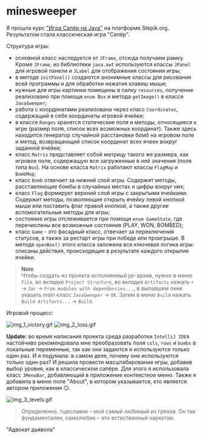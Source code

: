 # minesweeper

Я прошла курс ["Игра Сапёр на Java"](https://stepik.org/course/52329) на платформе Stepik.org.
<br>Результатом стала классическая игра "Сапёр".

Структура игры:
- основной класс наследуется от `JFrame`, отсюда получаем рамку. Кроме `JFrame`, из библиотеки `java.awt` используются
  классы `JPanel` для игровой панели и `JLabel` для отображения состояния игры;
- в методе `initPanel()` создаются анонимные классы для рисования всей программы и для обработки нажатия клавиш
  мыши;
- нужные для игры картинки помещены в папку `resources`, получение реализовано при помощи `enum Box` и метода
  `getImage()` в классе `JavaSweeper`;
- работа с координатами реализована через класс `Coordinates`, содержащий в себе координаты игровой ячейки;
- в классе `Ranges` хранятся статические поля и методы, относящиеся к игре (размер поля, список всех возможных
  координат). Также здесь находится генератор случайной расстановки бомб на игровом поле и метод, возвращающий
  список координат всех ячеек вокруг заданной ячейки;
- класс `Matrix` представляет собой матрицу такого же размера, как игровое поле, содержащую все загруженные в неё
  значения (поля типа `Box`). На основе класса `Matrix` работают классы `FlagMap` и `BombMap`;
- класс `Bomb` отвечает за нижний слой игры. Содержит методы, расставляющие бомбы в случайных местах и цифры
  вокруг них;
- класс `Flag` формирует верхний слой игры с закрытыми ячейками. Содержит методы, позволяющие открыть ячейку
  левой кнопкой мыши или поставить флаг правой кнопкой, а также другие вспомогательные методы для игры;
- состояние игры отслеживается при помощи `enum GameState`, где перечислены все возможные состояния (PLAY, WON,
  BOMBED);
- класс `Game` - это фасадный класс, отвечает за переключения статусов, а также за рестарт игры при победе или
  проигрыше. В методе `openBox()` этого класса заложена вся ключевая логика игры: описаны действия, происходящие
  в результате каждого открытия ячейки.

> **Note**  
> Чтобы создать из проекта исполняемый jar-архив, нужно в меню `File`, во вкладке `Project Structure`, во вкладке
`Artifacts` нажать `+` -> `Jar` -> `From modules with dependencies...`, в выпавшем окне указать main класс `JavaSweeper`
-> `OK`. Затем в меню `Build` нажать `Build Artifacts...` -> `Build`.

Игровой процесс:

![img_1_victory.gif](img_1_victory.gif) ![img_2_loss.gif](img_2_loss.gif)

**Update:** во время написания проекта среда разработки `IntelliJ IDEA` настойчиво рекомендовала мне преобразовать
поля `cols`, `rows` и `bombs` в локальные переменные, так как они задаются и используются только один раз. И я подумала:
в самом деле, почему они используются только один раз? И решила провести масштабирование игры, добавив выбор уровня, как
в классическом сапёре. Для этого я использовала класс `JMenuBar`, добавляющий в приложение контекстное меню.
Также я добавила в меню поле "About", в котором указывается, кто является автором приложения &#128527;.

![img_3_levels.gif](img_3_levels.gif)

> Определенно, тщеславие – мой самый любимый из грехов. Он так фундаментален,
самолюбие – это естественный наркотик.

"Адвокат дьявола"